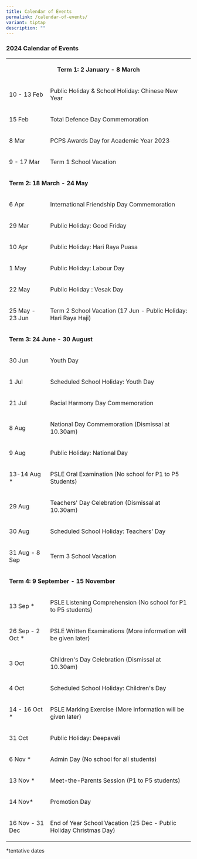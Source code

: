 ```yaml
---
title: Calendar of Events
permalink: /calendar-of-events/
variant: tiptap
description: ""
---
```

<h3>2024 Calendar of Events</h3>
<table>
<tbody>
<tr>
<th rowspan="1" colspan="2">
<p>Term 1: 2 January - 8 March</p>
</th>
</tr>
<tr>
<td rowspan="1" colspan="1">
<p>10 - 13 Feb</p>
</td>
<td rowspan="1" colspan="1">
<p>Public Holiday &amp; School Holiday: Chinese New Year</p>
</td>
</tr>
<tr>
<td rowspan="1" colspan="1">
<p>15 Feb</p>
</td>
<td rowspan="1" colspan="1">
<p>Total Defence Day Commemoration</p>
</td>
</tr>
<tr>
<td rowspan="1" colspan="1">
<p>8 Mar</p>
</td>
<td rowspan="1" colspan="1">
<p>PCPS Awards Day for Academic Year 2023</p>
</td>
</tr>
<tr>
<td rowspan="1" colspan="1">
<p>9 - 17 Mar</p>
</td>
<td rowspan="1" colspan="1">
<p>Term 1 School Vacation</p>
</td>
</tr>
<tr>
<td rowspan="1" colspan="2">
<p><strong>Term 2: 18 March - 24 May</strong>
</p>
</td>
</tr>
<tr>
<td rowspan="1" colspan="1">
<p>6 Apr</p>
</td>
<td rowspan="1" colspan="1">
<p>International Friendship Day Commemoration</p>
</td>
</tr>
<tr>
<td rowspan="1" colspan="1">
<p>29 Mar</p>
</td>
<td rowspan="1" colspan="1">
<p>Public Holiday: Good Friday</p>
</td>
</tr>
<tr>
<td rowspan="1" colspan="1">
<p>10 Apr</p>
</td>
<td rowspan="1" colspan="1">
<p>Public Holiday: Hari Raya Puasa</p>
</td>
</tr>
<tr>
<td rowspan="1" colspan="1">
<p>1 May</p>
</td>
<td rowspan="1" colspan="1">
<p>Public Holiday: Labour Day</p>
</td>
</tr>
<tr>
<td rowspan="1" colspan="1">
<p>22 May</p>
</td>
<td rowspan="1" colspan="1">
<p>Public Holiday : Vesak Day</p>
</td>
</tr>
<tr>
<td rowspan="1" colspan="1">
<p>25 May - 23 Jun</p>
</td>
<td rowspan="1" colspan="1">
<p>Term 2 School Vacation (17 Jun - Public Holiday: Hari Raya Haji)</p>
</td>
</tr>
<tr>
<td rowspan="1" colspan="2">
<p><strong>Term 3: 24 June - 30 August</strong>
</p>
</td>
</tr>
<tr>
<td rowspan="1" colspan="1">
<p>30 Jun</p>
</td>
<td rowspan="1" colspan="1">
<p>Youth Day</p>
</td>
</tr>
<tr>
<td rowspan="1" colspan="1">
<p>1 Jul</p>
</td>
<td rowspan="1" colspan="1">
<p>Scheduled School Holiday: Youth Day</p>
</td>
</tr>
<tr>
<td rowspan="1" colspan="1">
<p>21 Jul</p>
</td>
<td rowspan="1" colspan="1">
<p>Racial Harmony Day Commemoration</p>
</td>
</tr>
<tr>
<td rowspan="1" colspan="1">
<p>8 Aug</p>
</td>
<td rowspan="1" colspan="1">
<p>National Day Commemoration (Dismissal at 10.30am)</p>
</td>
</tr>
<tr>
<td rowspan="1" colspan="1">
<p>9 Aug</p>
</td>
<td rowspan="1" colspan="1">
<p>Public Holiday: National Day</p>
</td>
</tr>
<tr>
<td rowspan="1" colspan="1">
<p>13-14 Aug *</p>
</td>
<td rowspan="1" colspan="1">
<p>PSLE Oral Examination (No school for P1 to P5 Students)</p>
</td>
</tr>
<tr>
<td rowspan="1" colspan="1">
<p>29 Aug</p>
</td>
<td rowspan="1" colspan="1">
<p>Teachers' Day Celebration (Dismissal at 10.30am)</p>
</td>
</tr>
<tr>
<td rowspan="1" colspan="1">
<p>30 Aug</p>
</td>
<td rowspan="1" colspan="1">
<p>Scheduled School Holiday: Teachers' Day</p>
</td>
</tr>
<tr>
<td rowspan="1" colspan="1">
<p>31 Aug - 8 Sep</p>
</td>
<td rowspan="1" colspan="1">
<p>Term 3 School Vacation</p>
</td>
</tr>
<tr>
<td rowspan="1" colspan="2">
<p><strong>Term 4: 9 September - 15 November</strong>
</p>
</td>
</tr>
<tr>
<td rowspan="1" colspan="1">
<p>13 Sep *</p>
</td>
<td rowspan="1" colspan="1">
<p>PSLE Listening Comprehension (No school for P1 to P5 students)</p>
</td>
</tr>
<tr>
<td rowspan="1" colspan="1">
<p>26 Sep - 2 Oct *</p>
</td>
<td rowspan="1" colspan="1">
<p>PSLE Written Examinations (More information will be given later)</p>
</td>
</tr>
<tr>
<td rowspan="1" colspan="1">
<p>3 Oct</p>
</td>
<td rowspan="1" colspan="1">
<p>Children's Day Celebration (Dismissal at 10.30am)</p>
</td>
</tr>
<tr>
<td rowspan="1" colspan="1">
<p>4 Oct</p>
</td>
<td rowspan="1" colspan="1">
<p>Scheduled School Holiday: Children's Day</p>
</td>
</tr>
<tr>
<td rowspan="1" colspan="1">
<p>14 - 16 Oct *</p>
</td>
<td rowspan="1" colspan="1">
<p>PSLE Marking Exercise (More information will be given later)</p>
</td>
</tr>
<tr>
<td rowspan="1" colspan="1">
<p>31 Oct</p>
</td>
<td rowspan="1" colspan="1">
<p>Public Holiday: Deepavali</p>
</td>
</tr>
<tr>
<td rowspan="1" colspan="1">
<p>6 Nov *</p>
</td>
<td rowspan="1" colspan="1">
<p>Admin Day (No school for all students)</p>
</td>
</tr>
<tr>
<td rowspan="1" colspan="1">
<p>13 Nov *</p>
</td>
<td rowspan="1" colspan="1">
<p>Meet-the-Parents Session (P1 to P5 students)</p>
</td>
</tr>
<tr>
<td rowspan="1" colspan="1">
<p>14 Nov*</p>
</td>
<td rowspan="1" colspan="1">
<p>Promotion Day</p>
</td>
</tr>
<tr>
<td rowspan="1" colspan="1">
<p>16 Nov - 31 Dec</p>
</td>
<td rowspan="1" colspan="1">
<p>End of Year School Vacation (25 Dec - Public Holiday Christmas Day)</p>
</td>
</tr>
</tbody>
</table>
<p></p>
<p>*tentative dates
<br>
<br>
</p>